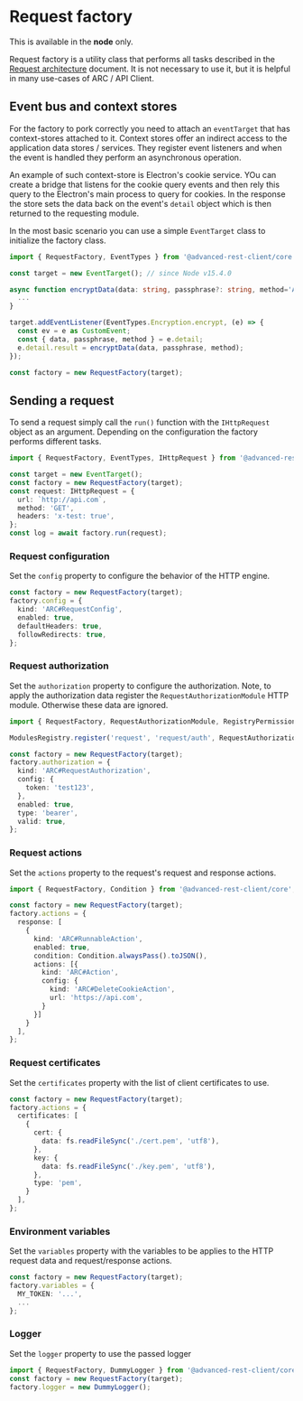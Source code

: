 # Request factory

This is available in the **node** only.

Request factory is a utility class that performs all tasks described in the [Request architecture](request-architecture.md) document. It is not necessary to use it, but it is helpful in many use-cases of ARC / API Client.

## Event bus and context stores

For the factory to pork correctly you need to attach an `eventTarget` that has context-stores attached to it. Context stores offer an indirect access to the application data stores / services. They register event listeners and when the event is handled they perform an asynchronous operation.

An example of such context-store is Electron's cookie service. YOu can create a bridge that listens for the cookie query events and then rely this query to the Electron's main process to query for cookies. In the response the store sets the data back on the event's `detail` object which is then returned to the requesting module.

In the most basic scenario you can use a simple `EventTarget` class to initialize the factory class.

```ts
import { RequestFactory, EventTypes } from '@advanced-rest-client/core';

const target = new EventTarget(); // since Node v15.4.0

async function encryptData(data: string, passphrase?: string, method='AES'): Promise<string> {
  ...
}

target.addEventListener(EventTypes.Encryption.encrypt, (e) => {
  const ev = e as CustomEvent;
  const { data, passphrase, method } = e.detail;
  e.detail.result = encryptData(data, passphrase, method);
});

const factory = new RequestFactory(target);
```

## Sending a request

To send a request simply call the `run()` function with the `IHttpRequest` object as an argument. Depending on the configuration the factory performs different tasks.

```ts
import { RequestFactory, EventTypes, IHttpRequest } from '@advanced-rest-client/core';

const target = new EventTarget();
const factory = new RequestFactory(target);
const request: IHttpRequest = {
  url: `http://api.com`,
  method: 'GET',
  headers: 'x-test: true',
};
const log = await factory.run(request);
```

### Request configuration

Set the `config` property to configure the behavior of the HTTP engine.

```ts
const factory = new RequestFactory(target);
factory.config = {
  kind: 'ARC#RequestConfig',
  enabled: true,
  defaultHeaders: true,
  followRedirects: true,
};
```

### Request authorization

Set the `authorization` property to configure the authorization. Note, to apply the authorization data register the `RequestAuthorizationModule` HTTP module. Otherwise these data are ignored.

```ts
import { RequestFactory, RequestAuthorizationModule, RegistryPermission } from '@advanced-rest-client/core';

ModulesRegistry.register('request', 'request/auth', RequestAuthorizationModule.default, [RegistryPermission.events]);

const factory = new RequestFactory(target);
factory.authorization = {
  kind: 'ARC#RequestAuthorization',
  config: {
    token: 'test123',
  },
  enabled: true,
  type: 'bearer',
  valid: true,
};
```

### Request actions

Set the `actions` property to the request's request and response actions.

```ts
import { RequestFactory, Condition } from '@advanced-rest-client/core';

const factory = new RequestFactory(target);
factory.actions = {
  response: [
    {
      kind: 'ARC#RunnableAction',
      enabled: true,
      condition: Condition.alwaysPass().toJSON(),
      actions: [{
        kind: 'ARC#Action',
        config: {
          kind: 'ARC#DeleteCookieAction',
          url: 'https://api.com',
        }
      }]
    }
  ],
};
```

### Request certificates

Set the `certificates` property with the list of client certificates to use.

```ts
const factory = new RequestFactory(target);
factory.actions = {
  certificates: [
    {
      cert: {
        data: fs.readFileSync('./cert.pem', 'utf8'),
      },
      key: {
        data: fs.readFileSync('./key.pem', 'utf8'),
      },
      type: 'pem',
    }
  ],
};
```

### Environment variables

Set the `variables` property with the variables to be applies to the HTTP request data and request/response actions.

```ts
const factory = new RequestFactory(target);
factory.variables = {
  MY_TOKEN: '...',
  ...
};
```

### Logger

Set the `logger` property to use the passed logger

```ts
import { RequestFactory, DummyLogger } from '@advanced-rest-client/core';
const factory = new RequestFactory(target);
factory.logger = new DummyLogger();
```
